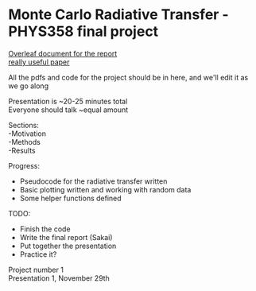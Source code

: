 # Monte Carlo Radiative Transfer - PHYS358 final project  

[Overleaf document for the report](https://www.overleaf.com/7025264gkhpvqkzbmhc)  
[really useful paper](http://www.roe.ac.uk/ifa/postgrad/pedagogy/2009_forgan.pdf)

All the pdfs and code for the project should be in here, and we'll edit it as we go along

Presentation is ~20-25 minutes total  
Everyone should talk ~equal amount  

Sections:  
-Motivation  
-Methods  
-Results  


Progress:
  - Pseudocode for the radiative transfer written
  - Basic plotting written and working with random data
  - Some helper functions defined

TODO:  
  - Finish the code  
  - Write the final report (Sakai)
  - Put together the presentation
  - Practice it?

Project number 1  
Presentation 1, November 29th
